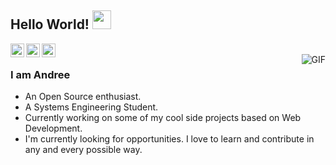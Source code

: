 ## Hello World! <img src="https://raw.githubusercontent.com/iampavangandhi/iampavangandhi/master/gifs/Hi.gif" width="30px"></h2>

<a href="https://www.linkedin.com/in/andree-dev/">
  <img align="left" alt="Ajay's Linkdein" width="22px" src="https://cdn.jsdelivr.net/npm/simple-icons@v3/icons/linkedin.svg" />
</a>
<a href="https://github.com/andreedev">
  <img align="left" alt="Andree's Github" width="22px" src="https://cdn.jsdelivr.net/npm/simple-icons@v3/icons/github.svg" />
</a>
</a>
<a href="https://andreedev.000webhostapp.com/">
  <img align="left" alt="Andree's Portfolio" width="22px" src="https://cdn.onlinewebfonts.com/svg/img_428282.png" />
</a>


<br />
<img align="right" alt="GIF" src="https://media.giphy.com/media/13HgwGsXF0aiGY/giphy.gif" />

### I am Andree
- An Open Source enthusiast.
- A Systems Engineering Student. 
- Currently working on some of my cool side projects based on Web Development.
- I'm currently looking for opportunities. I love to learn and contribute in any and every possible way.
